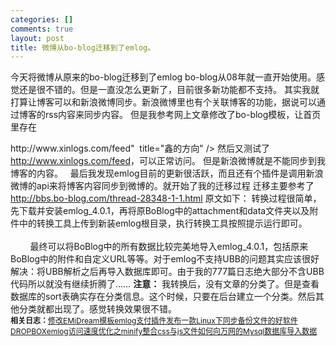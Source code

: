 ```yaml
--- 
categories: []
comments: true
layout: post
title: 微博从bo-blog迁移到了emlog。
---
```

今天将微博从原来的bo-blog迁移到了emlog
bo-blog从08年就一直开始使用。感觉还是很不错的。但是一直没怎么更新了，目前很多新功能都不支持。
其实我就打算让博客可以和新浪微博同步。新浪微博里也有个关联博客的功能，据说可以通过博客的rss内容来同步内容。
但是我参考网上文章修改了bo-blog模板，让首页里存在
<link rel="alternate" type="application/rss+xml" href="<a href="http://www.xinlogs.com/feed">http://www.xinlogs.com/feed</a>"  title="鑫的方向" />
然后又测试了<a href="http://www.xinlogs.com/feed">http://www.xinlogs.com/feed</a>，可以正常访问。
但是新浪微博就是不能同步到我博客的内容。
 
最后我发现emlog目前的更新很活跃，而且还有个插件是调用新浪微博的api来将博客内容同步到微博的。就开始了我的迁移过程
迁移主要参考了<a href="http://bbs.bo-blog.com/thread-28348-1-1.html">http://bbs.bo-blog.com/thread-28348-1-1.html</a>
原文如下：
转换过程很简单，先下载并安装emlog_4.0.1，再将原BoBlog中的attachment和data文件夹以及附件中的转换工具上传到新装emlog根目录，执行转换工具按照提示运行即可。<br><br>
        最终可以将BoBlog中的所有数据比较完美地导入emlog_4.0.1，包括原来BoBlog中的附件和自定义URL等等。对于emlog不支持UBB的问题其实应该很好解决：将UBB解析之后再导入数据库即可。由于我的777篇日志绝大部分不含UBB代码所以就没有继续折腾了……
<strong>注意：</strong>
我转换后，没有文章的分类了。但是查看数据库的sort表确实存在分类信息。这个时候，只要在后台建立一个分类。然后其他分类就都出现了。感觉转换效果很不错。<div id="related_log" style="font-size:12px">
<b>相关日志：</b><a href="http://xinlogs.com/mod-template-emidream">修改EMiDream模板</a><a href="http://xinlogs.com/emlog-alipay-pulgin">emlog支付插件发布</a><a href="http://xinlogs.com/vps-dropbox-install">一款Linux下同步备份文件的好软件DROPBOX</a><a href="http://xinlogs.com/emlog-optimize-via-minify">emlog访问速度优化之minify整合css与js文件</a><a href="http://xinlogs.com/post/25">如何向万网的Mysql数据库导入数据</a>
</div>
